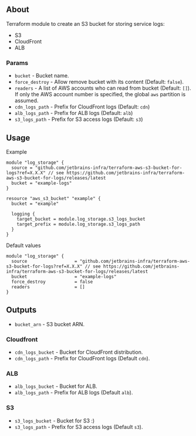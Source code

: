 ## About

Terraform module to create an S3 bucket for storing service logs:

* S3
* CloudFront
* ALB

### Params

* `bucket` - Bucket name.
* `force_destroy` - Allow remove bucket with its content (Default: `false`).
* `readers` - A list of AWS accounts who can read from bucket (Default: `[]`). If only the AWS account number is specified, the global `aws` partition is assumed.
* `cdn_logs_path` - Prefix for CloudFront logs (Default: `cdn`)
* `alb_logs_path` - Prefix for ALB logs (Default: `alb`)
* `s3_logs_path` - Prefix for S3 access logs (Default: `s3`)

## Usage

Example
```hcl
module "log_storage" {
  source = "github.com/jetbrains-infra/terraform-aws-s3-bucket-for-logs?ref=X.X.X" // see https://github.com/jetbrains-infra/terraform-aws-s3-bucket-for-logs/releases/latest
  bucket = "example-logs"
}

resource "aws_s3_bucket" "example" {
  bucket = "example"

  logging {
    target_bucket = module.log_storage.s3_logs_bucket
    target_prefix = module.log_storage.s3_logs_path
  }
}
```

Default values 
```hcl
module "log_storage" {
  source                  = "github.com/jetbrains-infra/terraform-aws-s3-bucket-for-logs?ref=X.X.X" // see https://github.com/jetbrains-infra/terraform-aws-s3-bucket-for-logs/releases/latest
  bucket                  = "example-logs"
  force_destroy           = false
  readers                 = []
}
```

## Outputs

* `bucket_arn` - S3 bucket ARN.

### Cloudfront

* `cdn_logs_bucket` - Bucket for CloudFront distribution.
* `cdn_logs_path` - Prefix for CloudFront logs (Default `cdn`).

### ALB

* `alb_logs_bucket` - Bucket for ALB.
* `alb_logs_path` - Prefix for ALB logs (Default `alb`).

### S3

* `s3_logs_bucket` - Bucket for S3 :) 
* `s3_logs_path` - Prefix for S3 access logs (Default `s3`).
